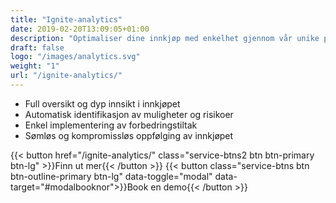 ```yaml
---
title: "Ignite-analytics"
date: 2019-02-20T13:09:05+01:00
description: "Optimaliser dine innkjøp med enkelhet gjennom vår unike plattform for strategisk innkjøp​"
draft: false
logo: "/images/analytics.svg"
weight: "1"
url: "/ignite-analytics/"
---
```

<ul class="fa-ul">
<li><span class="fa-li"><i class="fas fa-chart-bar" style="color: #3C6FE9"></i></span>Full oversikt og dyp ​innsikt i innkjøpet</li>
<li><span class="fa-li"><i class="fas fa-exclamation-triangle" style="color: #3C6FE9"></i></span>Automatisk identifikasjon av muligheter og risikoer</li>
<li><span class="fa-li"><i class="fas fa-magic" style="color: #3C6FE9"></i></span>Enkel implementering ​av forbedringstiltak</li> 
<li><span class="fa-li"><i class="fas fa-sync"></i></span>Sømløs og kompromissløs ​oppfølging av innkjøpet</li>
</ul>

{{< button href="/ignite-analytics/" class="service-btns2 btn btn-primary btn-lg" >}}Finn ut mer{{< /button >}}
{{< button class="service-btns btn btn-outline-primary btn-lg" data-toggle="modal" data-target="#modalbooknor">}}Book en demo{{< /button >}}
